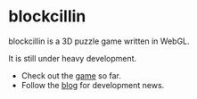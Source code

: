 blockcillin
===========

blockcillin is a 3D puzzle game written in WebGL.

It is still under heavy development. 

* Check out the [game](http://blockcillin.appspot.com) so far.
* Follow the [blog](http://blockcillin.blogspot.com) for development news.
